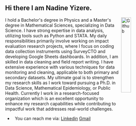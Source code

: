 ## Hi there I am  Nadine Yizere.
<img width="25%" align="right" alt="Github"
src="https://user-images.githubusercontent.com/48678280/88862734-4903af80-d201-11ea-968
b-9c939d88a37c.gif" />
I hold a Bachelor's degree in Physics and a Master's degree in Mathematical Sciences, specializing in Data Science. I have strong expertise in data analysis, utilizing tools such as Python and STATA. My daily responsibilities primarily involve working on impact evaluation research projects, where I focus on coding data collection instruments using SurveyCTO and developing Google Sheets dashboards.
In addition, I am skilled in data cleaning and field report writing. I have extensive experience with various techniques for data monitoring and cleaning, applicable to both primary and secondary datasets. My ultimate goal is to strengthen my research skills as I work toward pursuing a Ph.D. in Data Science, Mathematical Epidemiology, or Public Health. Currently I work in a research-focused organization which is an excellent opportunity to enhance my research capabilities while contributing to impactful work that addresses real-world challenges.
- &nbsp; You can  reach me via: [Linkedin](https://www.linkedin.com/in/nadine-yizere-2673b224b/) [Gmail](nadine764yzere@gmail.com)
<img src="https://komarev.com/ghpvc/?username=gpy1234&style=flat-square&color=blue"
alt=""/>

